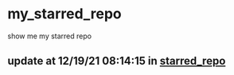 # my_starred_repo
show me my starred repo

update at 12/19/21 08:14:15 in [starred_repo](./index.html)
---

